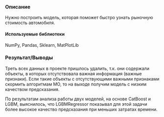 ### Описание
Нужно построить модель, которая поможет быстро узнать рыночную стоимость автомобиля.

#### Используемые библиотеки
NumPy, Pandas, Sklearn, MatPlotLib

### Результат/Выводы

Треть всех данных в проекте пришлось удалить, т.к. они содержали объекты, в которых отсутствовала важная информация (важные признаки). Если такие объекты с отсутствующими важными признаками скормить алгоритмам МО, то на выходе получим модель с низким качеством предсказания.

По результатам анализа работы двух моделей, на основе CatBoost и LGBM, выяснилось, что LGBMRegressor показывал для этой задачи более высокое качество предсказания при меньших затратах времени.
